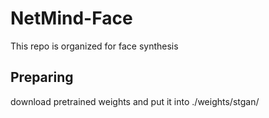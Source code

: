 # NetMind-Face
This repo is organized for face synthesis

## Preparing
download pretrained weights and put it into ./weights/stgan/

